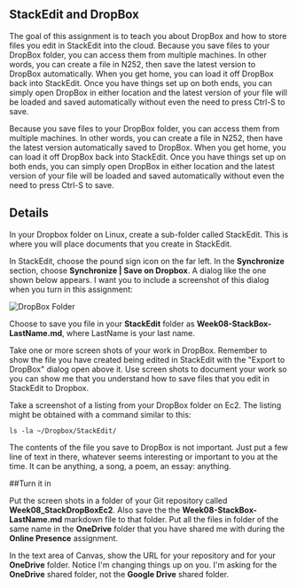 ## StackEdit and DropBox


The goal of this assignment is to teach you about DropBox and how to store files you edit in StackEdit into the cloud. Because you save files to your DropBox folder, you can access them from multiple machines. In other words, you can create a file in N252, then save the latest version to DropBox automatically. When you get home, you can load it off DropBox back into StackEdit. Once you have things set up on both ends, you can simply open DropBox in either location and the latest version of your file will be loaded and saved automatically without even the need to press Ctrl-S to save.

Because you save files to your DropBox folder, you can access them from multiple machines. In other words, you can create a file in N252, then have the latest version automatically saved to DropBox. When you get home, you can load it off DropBox back into StackEdit. Once you have things set up on both ends, you can simply open DropBox in either location and the latest version of your file will be loaded and saved automatically without even the need to press Ctrl-S to save.




## Details

In your Dropbox folder on Linux, create a sub-folder called StackEdit. This is where you will place documents that you create in StackEdit.

In StackEdit, choose the pound sign icon on the far left. In the **Synchronize** section, choose **Synchronize |  Save on Dropbox**. A dialog like the one shown below appears. I want you to include a screenshot of this dialog when you turn in this assignment:


![DropBox Folder](http://www.elvenware.com/charlie/books/CloudNotes/Images/DropBoxLinux03.png)

Choose to save you file in your **StackEdit** folder as **Week08-StackBox-LastName.md**, where LastName is your last name. 


Take one or more screen shots of your work in DropBox. Remember to show the file you have created being edited in StackEdit with the "Export to DropBox" dialog open above it. Use screen shots to document your work so you can show me that you understand how to save files that you edit in StackEdit to Dropbox.

Take a screenshot of a listing from your DropBox folder on Ec2. The listing might be obtained with a command similar to this:

	ls -la ~/Dropbox/StackEdit/

The contents of the file you save to DropBox is not important. Just put a few line of text in there, whatever seems interesting or important to you at the time. It can be anything, a song, a poem, an essay: anything.

##Turn it in

Put the screen shots in a folder of your Git repository called **Week08_StackDropBoxEc2**. Also save the the **Week08-StackBox-LastName.md** markdown file to that folder. Put all the files in folder of the same name in the **OneDrive** folder that you have shared me with during the **Online Presence** assignment.

In the text area of Canvas, show the URL for your repository and for your **OneDrive** folder. Notice I'm changing things up on you. I'm asking for the **OneDrive** shared folder, not the **Google Drive** shared folder.
